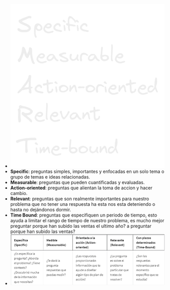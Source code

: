 - ![image.png](../assets/image_1687380989172_0.png)
- **Specific**: preguntas simples, importantes y enfocadas en un solo tema o grupo de temas e ideas relacionadas.
- **Measurable**: preguntas que pueden cuantificadas y evaluadas.
- **Action-oriented**: preguntas que alientan la toma de accion y hacer cambio.
- **Relevant**: preguntas que son realmente importantes para nuestro problema que no tener una respuesta ha esta nos esta deteniendo o hasta no dejándonos dormir.
- **Time Bound**: preguntas que especifiquen un periodo de tiempo, esto ayuda a limitar el rango de tiempo de nuestro problema, es mucho mejor preguntar porque han subido las ventas el ultimo año? a preguntar porque han subido las ventas?
- ![image.png](../assets/image_1687382960880_0.png)